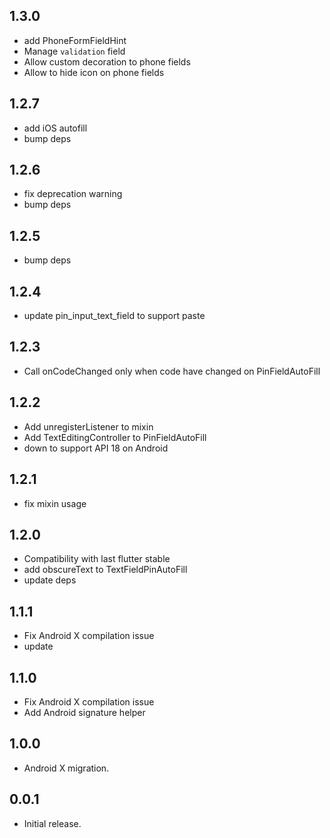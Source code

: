 ## 1.3.0

* add PhoneFormFieldHint
* Manage `validation` field
* Allow custom decoration to phone fields
* Allow to hide icon on phone fields

## 1.2.7

* add iOS autofill
* bump deps

## 1.2.6

* fix deprecation warning
* bump deps

## 1.2.5

* bump deps

## 1.2.4

* update pin_input_text_field to support paste

## 1.2.3

* Call onCodeChanged only when code have changed on PinFieldAutoFill

## 1.2.2

* Add unregisterListener to mixin
* Add TextEditingController to PinFieldAutoFill
* down to support API 18 on Android

## 1.2.1

* fix mixin usage

## 1.2.0

* Compatibility with last flutter stable
* add obscureText to TextFieldPinAutoFill
* update deps

## 1.1.1

* Fix Android X compilation issue 
* update 

## 1.1.0

* Fix Android X compilation issue 
* Add Android signature helper

## 1.0.0

* Android X migration.

## 0.0.1

* Initial release.
